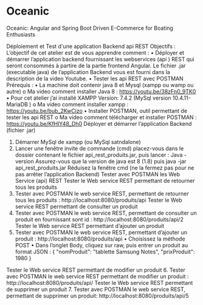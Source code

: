 # Oceanic
Oceanic: Angular and Spring Boot Driven E-Commerce for Boating Enthusiasts


Déploiement et Test d'une application Backend
api REST
Objectifs :
L’objectif de cet atelier est de vous apprendre comment :
• Déployer et démarrer l’application backend fournissant les webservices (api ) 
REST qui seront consommés à partire de la partie frontend Angular. Le 
fichier .jar (executable java) de l’application Backend vous est fourni dans la 
description de la video Youtube.
• Tester les api REST avec POSTMAN
Prérequis :
• La machine doit contenir java 8 et Mysql (xampp ou wamp ou autre)
o Ma video comment installer Java 8 : https://youtu.be/38zFn0_9TK0
• Pour cet atelier j’ai installé XAMPP Version: 7.4.2 (MySql version 10.4.11-
MariaDB )
o Ma video comment installer xampp : https://youtu.be/bub_2KwCizo
• Installer POSTMAN, outil permettant de tester les api REST
o Ma video comment télécharger et installer POSTMAN : 
https://youtu.be/KfHlY48_Dh0
Déployer et démarrer l’application Backend (fichier .jar) 
1. Démarrer MySql de xampp (ou MySql satndalone)
2. Lancer une fenêtre invite de commande (cmd) placez-vous dans le dossier 
contenant le fichier api_rest_produits.jar, puis lancer :
Java -version
Assurez-vous que la version de java est 8 (1.8)
puis
java -jar api_rest_produits.jar
Réduisez la fenêtre cmd (ne la fermez pas pour ne pas arrêter l’application Backend)
Tester avec POSTMAN les Web Service (api) REST
Tester le Web service REST permettant de retourner tous les produits
3. Tester avec POSTMAN le web service REST, permettant de retourner tous les 
produits : http://localhost:8080/produits/api
Tester le Web service REST permettant de consulter un produit
4. Tester avec POSTMAN le web service REST, permettant de consulter un 
produit en fournissant sont id : http://localhost:8080/produits/api/2
Tester le Web service REST permettant d’ajouter un produit
5. Tester avec POSTMAN le web service REST, permettant d’ajouter un produit : 
http://localhost:8080/produits/api
• Choisissez la méthode POST 
• Dans l’onglet Body, cliquez sur raw, puis entrer un produit au format 
JSON :
{ "nomProduit": "tablette Samsung Notes",
 "prixProduit": 1980
}
 
Tester le Web service REST permettant de modifier un produit
6. Tester avec POSTMAN le web service REST permettant de modifier un 
produit : http://localhost:8080/produits/api/
Tester le Web service REST permettant de supprimer un produit
7. Tester avec POSTMAN le web service REST, permettant de supprimer un 
produit: http://localhost:8080/produits/api/5
